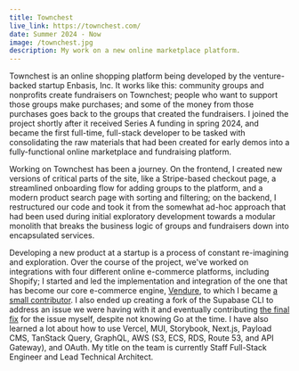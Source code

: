 ```yaml
---
title: Townchest
live_link: https://townchest.com/
date: Summer 2024 - Now
image: /townchest.jpg
description: My work on a new online marketplace platform.
---
```


Townchest is an online shopping platform being developed by the venture-backed startup Enbasis, Inc. It works like this: community groups and nonprofits create fundraisers on Townchest; people who want to support those groups make purchases; and some of the money from those purchases goes back to the groups that created the fundraisers. I joined the project shortly after it received Series A funding in spring 2024, and became the first full-time, full-stack developer to be tasked with consolidating the raw materials that had been created for early demos into a fully-functional online marketplace and fundraising platform.

Working on Townchest has been a journey. On the frontend, I created new versions of critical parts of the site, like a Stripe-based checkout page, a streamlined onboarding flow for adding groups to the platform, and a modern product search page with sorting and filtering; on the backend, I restructured our code and took it from the somewhat ad-hoc approach that had been used during initial exploratory development towards a modular monolith that breaks the business logic of groups and fundraisers down into encapsulated services.

Developing a new product at a startup is a process of constant re-imagining and exploration. Over the course of the project, we've worked on integrations with four different online e-commerce platforms, including Shopify; I started and led the implementation and integration of the one that has become our core e-commerce engine, [Vendure](https://vendure.io/), to which I became [a small contributor](https://github.com/vendure-ecommerce/vendure/commits/master/?author=toBeOfUse). I also ended up creating a fork of the Supabase CLI to address an issue we were having with it and eventually contributing [the final fix](https://github.com/supabase/cli/pull/3119) for the issue myself, despite not knowing Go at the time. I have also learned a lot about how to use Vercel, MUI, Storybook, Next.js, Payload CMS, TanStack Query, GraphQL, AWS (S3, ECS, RDS, Route 53, and API Gateway), and OAuth. My title on the team is currently Staff Full-Stack Engineer and Lead Technical Architect.
